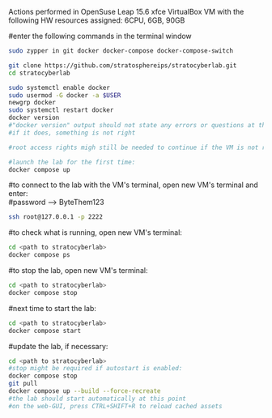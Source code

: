 Actions performed in OpenSuse Leap 15.6 xfce VirtualBox VM with the following HW resources assigned: 6CPU, 6GB, 90GB

#enter the following commands in the terminal window
```bash
sudo zypper in git docker docker-compose docker-compose-switch

git clone https://github.com/stratosphereips/stratocyberlab.git
cd stratocyberlab

sudo systemctl enable docker
sudo usermod -G docker -a $USER
newgrp docker
sudo systemctl restart docker
docker version
#"docker version" output should not state any errors or questions at this point,
#if it does, something is not right

#root access rights migh still be needed to continue if the VM is not restarted or user hasn't loged out

#launch the lab for the first time:
docker compose up
```

#to connect to the lab with the VM's terminal, open new VM's terminal and enter:  
#password --> ByteThem123
```bash
ssh root@127.0.0.1 -p 2222
```
#to check what is running, open new VM's terminal:
```bash
cd <path to stratocyberlab>
docker compose ps
```

#to stop the lab, open new VM's terminal:
```bash
cd <path to stratocyberlab>
docker compose stop
```

#next time to start the lab:
```bash
cd <path to stratocyberlab>
docker compose start
```

#update the lab, if necessary:
```bash
cd <path to stratocyberlab>
#stop might be required if autostart is enabled:
docker compose stop
git pull
docker compose up --build --force-recreate
#the lab should start automatically at this point
#on the web-GUI, press CTRL+SHIFT+R to reload cached assets
```
